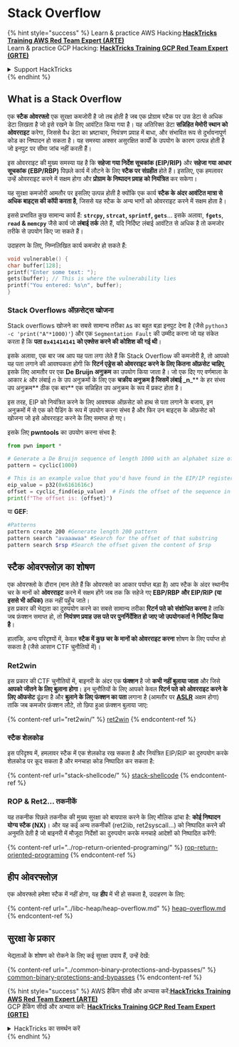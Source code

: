 # Stack Overflow

{% hint style="success" %}
Learn & practice AWS Hacking:<img src="/.gitbook/assets/arte.png" alt="" data-size="line">[**HackTricks Training AWS Red Team Expert (ARTE)**](https://training.hacktricks.xyz/courses/arte)<img src="/.gitbook/assets/arte.png" alt="" data-size="line">\
Learn & practice GCP Hacking: <img src="/.gitbook/assets/grte.png" alt="" data-size="line">[**HackTricks Training GCP Red Team Expert (GRTE)**<img src="/.gitbook/assets/grte.png" alt="" data-size="line">](https://training.hacktricks.xyz/courses/grte)

<details>

<summary>Support HackTricks</summary>

* Check the [**subscription plans**](https://github.com/sponsors/carlospolop)!
* **Join the** 💬 [**Discord group**](https://discord.gg/hRep4RUj7f) or the [**telegram group**](https://t.me/peass) or **follow** us on **Twitter** 🐦 [**@hacktricks\_live**](https://twitter.com/hacktricks\_live)**.**
* **Share hacking tricks by submitting PRs to the** [**HackTricks**](https://github.com/carlospolop/hacktricks) and [**HackTricks Cloud**](https://github.com/carlospolop/hacktricks-cloud) github repos.

</details>
{% endhint %}

## What is a Stack Overflow

एक **स्टैक ओवरफ्लो** एक सुरक्षा कमजोरी है जो तब होती है जब एक प्रोग्राम स्टैक पर उस डेटा से अधिक डेटा लिखता है जो इसे रखने के लिए आवंटित किया गया है। यह अतिरिक्त डेटा **सन्निहित मेमोरी स्थान को ओवरराइट** करेगा, जिससे वैध डेटा का भ्रष्टाचार, नियंत्रण प्रवाह में बाधा, और संभावित रूप से दुर्भावनापूर्ण कोड का निष्पादन हो सकता है। यह समस्या अक्सर असुरक्षित कार्यों के उपयोग के कारण उत्पन्न होती है जो इनपुट पर सीमा जांच नहीं करती हैं।

इस ओवरराइट की मुख्य समस्या यह है कि **सहेजा गया निर्देश सूचकांक (EIP/RIP)** और **सहेजा गया आधार सूचकांक (EBP/RBP)** पिछले कार्य में लौटने के लिए **स्टैक पर संग्रहीत** होते हैं। इसलिए, एक हमलावर उन्हें ओवरराइट करने में सक्षम होगा और **प्रोग्राम के निष्पादन प्रवाह को नियंत्रित** कर सकेगा।

यह सुरक्षा कमजोरी आमतौर पर इसलिए उत्पन्न होती है क्योंकि एक कार्य **स्टैक के अंदर आवंटित मात्रा से अधिक बाइट्स की कॉपी करता है**, जिससे यह स्टैक के अन्य भागों को ओवरराइट करने में सक्षम होता है।

इससे प्रभावित कुछ सामान्य कार्य हैं: **`strcpy`, `strcat`, `sprintf`, `gets`**... इसके अलावा, **`fgets`**, **`read` & `memcpy`** जैसे कार्य जो **लंबाई तर्क** लेते हैं, यदि निर्दिष्ट लंबाई आवंटित से अधिक है तो कमजोर तरीके से उपयोग किए जा सकते हैं।

उदाहरण के लिए, निम्नलिखित कार्य कमजोर हो सकते हैं:
```c
void vulnerable() {
char buffer[128];
printf("Enter some text: ");
gets(buffer); // This is where the vulnerability lies
printf("You entered: %s\n", buffer);
}
```
### Stack Overflows ऑफ़सेट्स खोजना

Stack overflows खोजने का सबसे सामान्य तरीका `A`s का बहुत बड़ा इनपुट देना है (जैसे `python3 -c 'print("A"*1000)'`) और एक `Segmentation Fault` की उम्मीद करना जो यह संकेत करता है कि **पता `0x41414141` को एक्सेस करने की कोशिश की गई थी**।

इसके अलावा, एक बार जब आप यह पता लगा लेते हैं कि Stack Overflow की कमजोरी है, तो आपको यह पता लगाने की आवश्यकता होगी कि **रिटर्न एड्रेस को ओवरराइट करने के लिए कितना ऑफ़सेट चाहिए**, इसके लिए आमतौर पर एक **De Bruijn अनुक्रम** का उपयोग किया जाता है। जो एक दिए गए वर्णमाला के आकार _k_ और लंबाई _n_ के उप अनुक्रमों के लिए एक **चक्रीय अनुक्रम है जिसमें लंबाई \_n**\_\*\* के हर संभव उप अनुक्रम** ठीक एक बार** एक सन्निहित उप अनुक्रम के रूप में प्रकट होता है।

इस तरह, EIP को नियंत्रित करने के लिए आवश्यक ऑफ़सेट को हाथ से पता लगाने के बजाय, इन अनुक्रमों में से एक को पैडिंग के रूप में उपयोग करना संभव है और फिर उन बाइट्स के ऑफ़सेट को खोजना जो इसे ओवरराइट करने के लिए समाप्त हो गए।

इसके लिए **pwntools** का उपयोग करना संभव है:
```python
from pwn import *

# Generate a De Bruijn sequence of length 1000 with an alphabet size of 256 (byte values)
pattern = cyclic(1000)

# This is an example value that you'd have found in the EIP/IP register upon crash
eip_value = p32(0x6161616c)
offset = cyclic_find(eip_value)  # Finds the offset of the sequence in the De Bruijn pattern
print(f"The offset is: {offset}")
```
या **GEF**:
```bash
#Patterns
pattern create 200 #Generate length 200 pattern
pattern search "avaaawaa" #Search for the offset of that substring
pattern search $rsp #Search the offset given the content of $rsp
```
## स्टैक ओवरफ्लोज़ का शोषण

एक ओवरफ्लो के दौरान (मान लेते हैं कि ओवरफ्लो का आकार पर्याप्त बड़ा है) आप स्टैक के अंदर स्थानीय चर के मानों को **ओवरराइट** करने में सक्षम होंगे जब तक कि सहेजे गए **EBP/RBP और EIP/RIP (या इससे भी अधिक)** तक नहीं पहुँच जाते।\
इस प्रकार की भेद्यता का दुरुपयोग करने का सबसे सामान्य तरीका **रिटर्न पते को संशोधित करना** है ताकि जब फ़ंक्शन समाप्त हो, तो **नियंत्रण प्रवाह उस पते पर पुनर्निर्देशित हो जाए जो उपयोगकर्ता ने निर्दिष्ट किया है**।

हालांकि, अन्य परिदृश्यों में, केवल **स्टैक में कुछ चर के मानों को ओवरराइट करना** शोषण के लिए पर्याप्त हो सकता है (जैसे आसान CTF चुनौतियों में)।

### Ret2win

इस प्रकार की CTF चुनौतियों में, बाइनरी के अंदर एक **फंक्शन** है जो **कभी नहीं बुलाया जाता** और जिसे **आपको जीतने के लिए बुलाना होगा**। इन चुनौतियों के लिए आपको केवल **रिटर्न पते को ओवरराइट करने के लिए ऑफसेट** ढूंढना है और **बुलाने के लिए फंक्शन का पता** लगाना है (आमतौर पर [**ASLR**](../common-binary-protections-and-bypasses/aslr/) अक्षम होगा) ताकि जब कमजोर फ़ंक्शन लौटे, तो छिपा हुआ फ़ंक्शन बुलाया जाए:

{% content-ref url="ret2win/" %}
[ret2win](ret2win/)
{% endcontent-ref %}

### स्टैक शेलकोड

इस परिदृश्य में, हमलावर स्टैक में एक शेलकोड रख सकता है और नियंत्रित EIP/RIP का दुरुपयोग करके शेलकोड पर कूद सकता है और मनचाहा कोड निष्पादित कर सकता है:

{% content-ref url="stack-shellcode/" %}
[stack-shellcode](stack-shellcode/)
{% endcontent-ref %}

### ROP & Ret2... तकनीकें

यह तकनीक पिछले तकनीक की मुख्य सुरक्षा को बायपास करने के लिए मौलिक ढांचा है: **कोई निष्पादन योग्य स्टैक (NX)**। और यह कई अन्य तकनीकों (ret2lib, ret2syscall...) को निष्पादित करने की अनुमति देती है जो बाइनरी में मौजूदा निर्देशों का दुरुपयोग करके मनचाहे आदेशों को निष्पादित करेंगी:

{% content-ref url="../rop-return-oriented-programing/" %}
[rop-return-oriented-programing](../rop-return-oriented-programing/)
{% endcontent-ref %}

## हीप ओवरफ्लोज़

एक ओवरफ्लो हमेशा स्टैक में नहीं होगा, यह **हीप** में भी हो सकता है, उदाहरण के लिए:

{% content-ref url="../libc-heap/heap-overflow.md" %}
[heap-overflow.md](../libc-heap/heap-overflow.md)
{% endcontent-ref %}

## सुरक्षा के प्रकार

भेद्यताओं के शोषण को रोकने के लिए कई सुरक्षा उपाय हैं, उन्हें देखें:

{% content-ref url="../common-binary-protections-and-bypasses/" %}
[common-binary-protections-and-bypasses](../common-binary-protections-and-bypasses/)
{% endcontent-ref %}

{% hint style="success" %}
AWS हैकिंग सीखें और अभ्यास करें:<img src="/.gitbook/assets/arte.png" alt="" data-size="line">[**HackTricks Training AWS Red Team Expert (ARTE)**](https://training.hacktricks.xyz/courses/arte)<img src="/.gitbook/assets/arte.png" alt="" data-size="line">\
GCP हैकिंग सीखें और अभ्यास करें: <img src="/.gitbook/assets/grte.png" alt="" data-size="line">[**HackTricks Training GCP Red Team Expert (GRTE)**<img src="/.gitbook/assets/grte.png" alt="" data-size="line">](https://training.hacktricks.xyz/courses/grte)

<details>

<summary>HackTricks का समर्थन करें</summary>

* [**सदस्यता योजनाएँ**](https://github.com/sponsors/carlospolop) देखें!
* **💬 [**Discord समूह**](https://discord.gg/hRep4RUj7f) या [**टेलीग्राम समूह**](https://t.me/peass) में शामिल हों या **Twitter** पर हमें **फॉलो करें** 🐦 [**@hacktricks\_live**](https://twitter.com/hacktricks\_live)**.**
* **हैकिंग ट्रिक्स साझा करें और [**HackTricks**](https://github.com/carlospolop/hacktricks) और [**HackTricks Cloud**](https://github.com/carlospolop/hacktricks-cloud) गिटहब रिपोजिटरी में PR सबमिट करें।**

</details>
{% endhint %}
